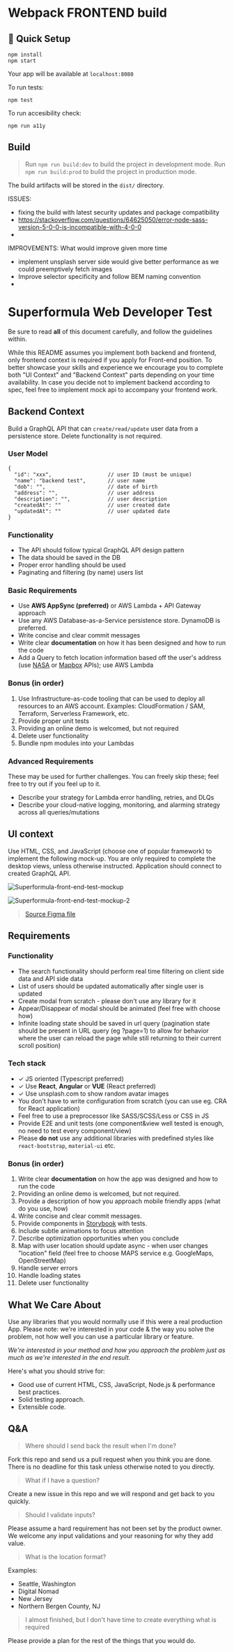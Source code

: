 # Webpack FRONTEND build

## 🚀 Quick Setup

```
npm install
npm start
```

Your app will be available at `localhost:8080`

To run tests:

```
npm test
```

To run accesibility check:

```
npm run a11y
```

## Build

> Run `npm run build:dev` to build the project in development mode. 
> Run `npm run build:prod` to build the project in production mode. 

The build artifacts will be stored in the `dist/` directory.



ISSUES:
- fixing the build with latest security updates and package compatibility
- https://stackoverflow.com/questions/64625050/error-node-sass-version-5-0-0-is-incompatible-with-4-0-0
- 

IMPROVEMENTS:
What would improve given more time
- implement unsplash server side would give better performance as we could preemptively fetch images
- Improve selector specificity and follow BEM naming convention 
-



# Superformula Web Developer Test

Be sure to read **all** of this document carefully, and follow the guidelines within.

While this README assumes you implement both backend and frontend, only frontend context is required if you apply for Front-end position. To better showcase your skills and experience we encourage you to complete both "UI Context" and "Backend Context" parts depending on your time availability. In case you decide not to implement backend according to spec, feel free to implement mock api to accompany your frontend work.

## Backend Context

Build a GraphQL API that can `create/read/update` user data from a persistence store. Delete functionality is not required.

### User Model

```
{
  "id": "xxx",                  // user ID (must be unique)
  "name": "backend test",       // user name
  "dob": "",                    // date of birth
  "address": "",                // user address
  "description": "",            // user description
  "createdAt": ""               // user created date
  "updatedAt": ""               // user updated date
}
```

### Functionality

- The API should follow typical GraphQL API design pattern
- The data should be saved in the DB
- Proper error handling should be used
- Paginating and filtering (by name) users list

### Basic Requirements

  - Use **AWS AppSync (preferred)** or AWS Lambda + API Gateway approach
  - Use any AWS Database-as-a-Service persistence store. DynamoDB is preferred.
  - Write concise and clear commit messages
  - Write clear **documentation** on how it has been designed and how to run the code
  - Add a Query to fetch location information based off the user's address (use [NASA](https://api.nasa.gov/api.html) or [Mapbox](https://www.mapbox.com/api-documentation/) APIs); use AWS Lambda

### Bonus (in order)
  1. Use Infrastructure-as-code tooling that can be used to deploy all resources to an AWS account. Examples: CloudFormation / SAM, Terraform, Serverless Framework, etc.
  1. Provide proper unit tests
  1. Providing an online demo is welcomed, but not required
  1. Delete user functionality
  1. Bundle npm modules into your Lambdas

### Advanced Requirements

These may be used for further challenges. You can freely skip these; feel free to try out if you feel up to it.
  - Describe your strategy for Lambda error handling, retries, and DLQs
  - Describe your cloud-native logging, monitoring, and alarming strategy across all queries/mutations

## UI context

Use HTML, CSS, and JavaScript (choose one of popular framework) to implement the following mock-up. You are only required to complete the desktop views, unless otherwise instructed. Application should connect to created GraphQL API.

![Superformula-front-end-test-mockup](./mockup1.png)

![Superformula-front-end-test-mockup-2](./mockup2.png)

> [Source Figma file](https://www.figma.com/file/hd7EgdTxJs2fpTzzSKlNxo/Superformula-full-stack-test)

## Requirements

### Functionality

- The search functionality should perform real time filtering on client side data and API side data
- List of users should be updated automatically after single user is updated
- Create modal from scratch - please don't use any library for it
- Appear/Disappear of modal should be animated (feel free with choose how)
- Infinite loading state should be saved in url query (pagination state should be present in URL query (eg ?page=1) to allow for behavior where the user can reload the page while still returning to their current scroll position)

### Tech stack

- ✓ JS oriented (Typescript preferred)
- ✓ Use **React**, **Angular** or **VUE** (React preferred)
- ✓ Use unsplash.com to show random avatar images
- You don't have to write configuration from scratch (you can use eg. CRA for React application)
- Feel free to use a preprocessor like SASS/SCSS/Less or CSS in JS
- Provide E2E and unit tests (one component&view well tested is enough, no need to test every component/view)
- Please **do not** use any additional libraries with predefined styles like `react-bootstrap`, `material-ui` etc.

### Bonus (in order)

1. Write clear **documentation** on how the app was designed and how to run the code
1. Providing an online demo is welcomed, but not required.
1. Provide a description of how you approach mobile friendly apps (what do you use, how)
1. Write concise and clear commit messages.
1. Provide components in [Storybook](https://storybook.js.org) with tests.
1. Include subtle animations to focus attention
1. Describe optimization opportunities when you conclude
1. Map with user location should update async - when user changes "location" field (feel free to choose MAPS service e.g. GoogleMaps, OpenStreetMap)
1. Handle server errors
1. Handle loading states
1. Delete user functionality

## What We Care About

Use any libraries that you would normally use if this were a real production App. Please note: we're interested in your code & the way you solve the problem, not how well you can use a particular library or feature.

_We're interested in your method and how you approach the problem just as much as we're interested in the end result._

Here's what you should strive for:

- Good use of current HTML, CSS, JavaScript, Node.js & performance best practices.
- Solid testing approach.
- Extensible code.

## Q&A
> Where should I send back the result when I'm done?

Fork this repo and send us a pull request when you think you are done. There is no deadline for this task unless otherwise noted to you directly.

> What if I have a question?

Create a new issue in this repo and we will respond and get back to you quickly.

> Should I validate inputs?

Please assume a hard requirement has not been set by the product owner. We welcome any input validations and your reasoning for why they add value.

> What is the location format?

Examples:
- Seattle, Washington
- Digital Nomad
- New Jersey
- Northern Bergen County, NJ

> I almost finished, but I don't have time to create everything what is required

Please provide a plan for the rest of the things that you would do.
